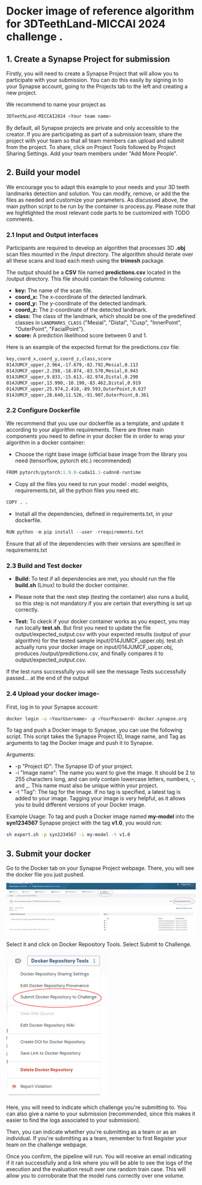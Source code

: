 # Docker image of reference algorithm for 3DTeethLand-MICCAI 2024 challenge .

## 1. Create a Synapse Project for submission
Firstly, you will need to create a Synapse Project that will allow you to participate with your submission.
You can do this easily by signing in to your Synapse account, going to the Projects tab to the left and creating a new project.

We recommend to name your project as 

```bash
3DTeethLand-MICCAI2024 <Your team name>
```

By default, all Synapse projects are private and only accessible to the creator.
If you are participating as part of a submission team, share the project with your team so that all team members can upload and submit from the project. 
To share, click on Project Tools followed by Project Sharing Settings. Add your team members under "Add More People".

## 2. Build your model

We encourage you to adapt this example to your needs and your 3D teeth landmarks detection and solution.
You can modify, remove, or add the the files as needed and customize your parameters.
As discussed above, the main python script to be run by the container is process.py. Please note that we hightlighted the most relevant code parts to be customized with TODO comments.

### 2.1 Input and Output interfaces

Participants are required to develop an algorithm that processes 3D **.obj** scan files mounted in the /input directory. 
The algorithm should iterate over all these scans and load each mesh using the **trimesh** package.

The output should be a **CSV** file named **predictions.csv** located in the /output directory. 
This file should contain the following columns:

- **key:** The name of the scan file.
- **coord_x:** The x-coordinate of the detected landmark.
- **coord_y:** The y-coordinate of the detected landmark.
- **coord_z:** The z-coordinate of the detected landmark.
- **class:** The class of the landmark, which should be one of the predefined classes in `LANDMARKS_CLASS` ("Mesial", "Distal", "Cusp", "InnerPoint", "OuterPoint", "FacialPoint").
- **score:** A prediction likelihood score between 0 and 1.

Here is an example of the expected format for the predictions.csv file:
```csv
key,coord_x,coord_y,coord_z,class,score
014JUMCF_upper,2.964,-17.679,-82.792,Mesial,0.113
014JUMCF_upper,2.298,-18.874,-83.570,Mesial,0.943
014JUMCF_upper,9.833,-15.613,-82.974,Distal,0.290
014JUMCF_upper,13.990,-10.190,-83.462,Distal,0.919
014JUMCF_upper,25.974,2.418,-89.593,OuterPoint,0.637
014JUMCF_upper,28.640,11.526,-91.907,OuterPoint,0.361
```
### 2.2 Configure Dockerfile

We recommend that you use our dockerfile as a template, and update it according to your algorithm requirements. There are three main components you need to define in your docker file in order to wrap your algorithm in a docker container:

- Choose the right base image (official base image from the library you need (tensorflow, pytorch etc.) recommended)
```python
FROM pytorch/pytorch:1.9.0-cuda11.1-cudnn8-runtime
```

- Copy all the files you need to run your model : model weights, requirements.txt, all the python files you need etc.
```python
COPY . .
```

- Install all the dependencies, defined in requirements.txt, in your dockerfile.
```python
RUN python -m pip install --user -rrequirements.txt
```

Ensure that all of the dependencies with their versions are specified in requirements.txt

### 2.3 Build and Test docker

- **Build:** To test if all dependencies are met, you should run the file **build.sh** (Linux) to build the docker container. 
- Please note that the next step (testing the container) also runs a build, so this step is not mandatory if you are certain that everything is set up correctly.

- **Test:** To ckeck if your docker container works as you expect, you may run locally **test.sh**. 
But first you need to update the file output/expected_output.csv with your expected results (output of your algorithm) for the tested sample input/014JUMCF_upper.obj. test.sh actually runs your docker image on input/014JUMCF_upper.obj, produces /output/predictions.csv, and finally compares it to output/expected_output.csv.

If the test runs successfully you will see the message Tests successfully passed... at the end of the output

### 2.4 Upload your docker image-
First, log in to your Synapse account:

```bash
docker login -u <YourUsername> -p <YourPassword> docker.synapse.org
```

To tag and push a Docker image to Synapse, you can use the following script. This script takes the Synapse Project ID, Image name, and Tag as arguments to tag the Docker image and push it to Synapse.

Arguments:

* -p "Project ID": The Synapse ID of your project.
* -i "Image name": The name you want to give the image. It should be 2 to 255 characters long, and can only contain lowercase letters, numbers, -, and _. This name must also be unique within your project.
* -t "Tag": The tag for the image. If no tag is specified, a latest tag is added to your image. Tagging your image is very helpful, as it allows you to build different versions of your Docker image.

Example Usage:
To tag and push a Docker image named **my-model** into the **syn1234567** Synapse project with the tag **v1.0**, you would run:

```bash
sh export.sh -p syn1234567 -i my-model -t v1.0
```

## 3. Submit your docker
Go to the Docker tab on your Synapse Project webpage. There, you will see the docker file you just pushed.

![alt text](assets/synapse_docker_creation.png)

Select it and click on Docker Repository Tools. Select Submit to Challenge.

![alt text](assets/synapse_submit_docker.png)

Here, you will need to indicate which challenge you're submitting to. You can also give a name to your submission (recommended, since this makes it easier to find the logs associated to your submission).

Then, you can indicate whether you're submitting as a team or as an individual. If you're submitting as a team, remember to first Register your team on the challenge webpage.

Once you confirm, the pipeline will run. You will receive an email indicating if it ran successfully and a link where you will be able to see the logs of the execution and the evaluation result over one random train case. This will allow you to corroborate that the model runs correctly over one volume.

